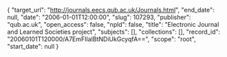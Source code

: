 {
  "target_url": "http://journals.eecs.qub.ac.uk/Journals.html", 
  "end_date": null, 
  "date": "2006-01-01T12:00:00", 
  "slug": 107293, 
  "publisher": "qub.ac.uk", 
  "open_access": false, 
  "npld": false, 
  "title": "Electronic Journal and Learned Societies project", 
  "subjects": [], 
  "collections": [], 
  "record_id": "20060101T120000/A7EmFIlaIBtNDiUkGcyqfA==", 
  "scope": "root", 
  "start_date": null
}

